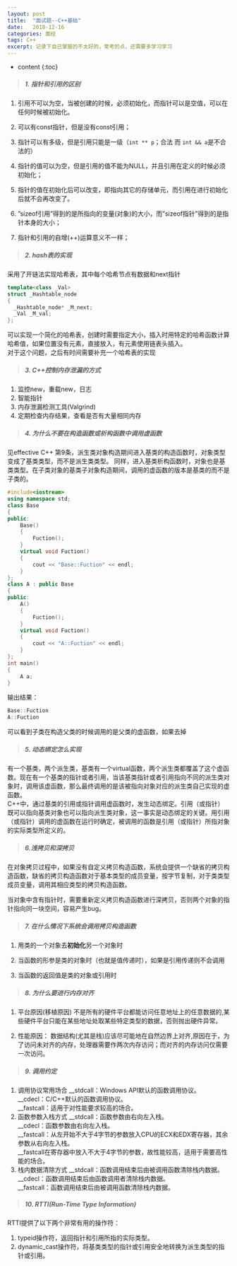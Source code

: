 ```yaml
---
layout: post
title:  "面试题--C++基础"
date:   2018-12-16 
categories: 面经
tags: C++
excerpt: 记录下自己掌握的不太好的，常考的点，还需要多学习学习
---
```


* content
{:toc}

> ##### 1. 指针和引用的区别

1. 引用不可以为空，当被创建的时候，必须初始化，而指针可以是空值，可以在任何时候被初始化。

2. 可以有const指针，但是没有const引用；

3. 指针可以有多级，但是引用只能是一级（`int ** p`；合法 而 `int && a`是不合法的）

4. 指针的值可以为空，但是引用的值不能为NULL，并且引用在定义的时候必须初始化；

5. 指针的值在初始化后可以改变，即指向其它的存储单元，而引用在进行初始化后就不会再改变了。

6. ”sizeof引用”得到的是所指向的变量(对象)的大小，而”sizeof指针”得到的是指针本身的大小；

7. 指针和引用的自增(++)运算意义不一样；

> ##### 2. hash表的实现

采用了开链法实现哈希表，其中每个哈希节点有数据和next指针
```cpp
template<class _Val>
struct _Hashtable_node
{
  _Hashtable_node* _M_next;
  _Val _M_val;
};
```
可以实现一个简化的哈希表，创建时需要指定大小，插入时用特定的哈希函数计算哈希值，如果位置没有元素，直接放入，有元素使用链表头插入。  
对于这个问题，之后有时间需要补充一个哈希表的实现

> ##### 3. C++控制内存泄漏的方式

1. 监控new，重载new，日志
2. 智能指针  
3. 内存泄漏检测工具(Valgrind)
4. 定期检查内存结果，查看是否有大量相同内存

> ##### 4. 为什么不要在构造函数或析构函数中调用虚函数

见effective C++ 第9条，派生类对象构造期间进入基类的构造函数时，对象类型变成了基类类型，而不是派生类类型。 
同样，进入基类析构函数时，对象也是基类类型。在子类对象的基类子对象构造期间，调用的虚函数的版本是基类的而不是子类的。

```cpp
#include<iostream>
using namespace std;
class Base
{
public:
	Base()
	{
		Fuction();
	}
	virtual void Fuction()
	{
		cout << "Base::Fuction" << endl;
	}
};
class A : public Base
{
public:
	A()
	{
		Fuction();
	}
	virtual void Fuction()
	{
		cout << "A::Fuction" << endl;
	}
};
int main()
{
	A a;
}
```
输出结果：
```cpp
Base::Fuction
A::Fuction
```
可以看到子类在构造父类的时候调用的是父类的虚函数，如果去掉

> ##### 5. 动态绑定怎么实现

有一个基类，两个派生类，基类有一个virtual函数，两个派生类都覆盖了这个虚函数。现在有一个基类的指针或者引用，当该基类指针或者引用指向不同的派生类对象时，调用该虚函数，那么最终调用的是该被指向对象对应的派生类自己实现的虚函数。  
C++中，通过基类的引用或指针调用虚函数时，发生动态绑定。引用（或指针）既可以指向基类对象也可以指向派生类对象，这一事实是动态绑定的关键。用引用（或指针）调用的虚函数在运行时确定，被调用的函数是引用（或指针）所指对象的实际类型所定义的。  

> ##### 6.浅拷贝和深拷贝

在对象拷贝过程中，如果没有自定义拷贝构造函数，系统会提供一个缺省的拷贝构造函数，缺省的拷贝构造函数对于基本类型的成员变量，按字节复制，对于类类型成员变量，调用其相应类型的拷贝构造函数。  

当对象中含有指针时，需要重新定义拷贝构造函数进行深拷贝，否则两个对象的指针指向同一块空间，容易产生bug。

> ##### 7. 在什么情况下系统会调用拷贝构造函数

1. 用类的一个对象去**初始化**另一个对象时

2. 当函数的形参是类的对象时（也就是值传递时），如果是引用传递则不会调用

3. 当函数的返回值是类的对象或引用时

> ##### 8. 为什么要进行内存对齐

1. 平台原因(移植原因)
不是所有的硬件平台都能访问任意地址上的任意数据的,某些硬件平台只能在某些地址处取某些特定类型的数据，否则抛出硬件异常。

2. 性能原因：
数据结构(尤其是栈)应该尽可能地在自然边界上对齐,原因在于，为了访问未对齐的内存，处理器需要作两次内存访问；而对齐的内存访问仅需要一次访问。

> ##### 9. 调用约定

1. 调用协议常用场合
\__stdcall：Windows API默认的函数调用协议。  
\__cdecl：C/C++默认的函数调用协议。  
\__fastcall：适用于对性能要求较高的场合。  
2. 函数参数入栈方式
\__stdcall：函数参数由右向左入栈。  
\__cdecl：函数参数由右向左入栈。  
\__fastcall：从左开始不大于4字节的参数放入CPU的ECX和EDX寄存器，其余参数从右向左入栈。  
\__fastcall在寄存器中放入不大于4字节的参数，故性能较高，适用于需要高性能的场合。  
3. 栈内数据清除方式
\__stdcall：函数调用结束后由被调用函数清除栈内数据。  
\__cdecl：函数调用结束后由函数调用者清除栈内数据。  
\__fastcall：函数调用结束后由被调用函数清除栈内数据。  

> ##### 10. RTTI(Run-Time Type Information)

RTTI提供了以下两个非常有用的操作符：
1. typeid操作符，返回指针和引用所指的实际类型。
2. dynamic_cast操作符，将基类类型的指针或引用安全地转换为派生类型的指针或引用。







